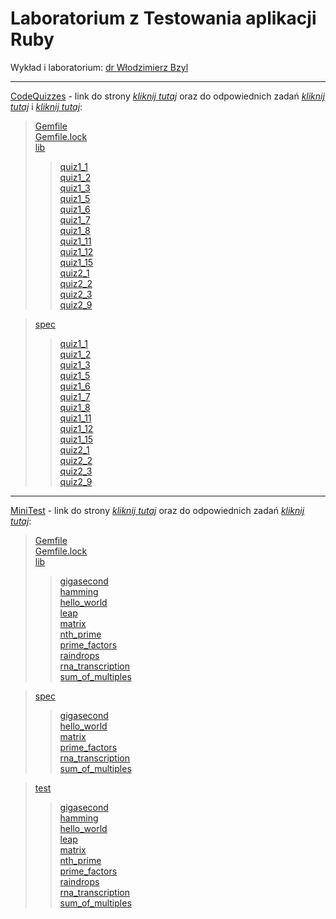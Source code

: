 # Laboratorium z Testowania aplikacji Ruby

Wykład i laboratorium: [dr Włodzimierz Bzyl](https://github.com/egzamin/tar)

***************************

[CodeQuizzes](CodeQuizzes) - link do strony [_kliknij tutaj_](http://www.codequizzes.com) oraz do odpowiednich zadań [_kliknij tutaj_](http://www.codequizzes.com/ruby/test-driven-development/strings-integers-tdd) i [_kliknij tutaj_](http://www.codequizzes.com/ruby/test-driven-development/rspec-arrays-expectations):
> [Gemfile](CodeQuizzes/Gemfile)  
> [Gemfile.lock](CodeQuizzes/Gemfile.lock)  
> [lib](CodeQuizzes/lib)
>> [quiz1_1](CodeQuizzes/lib/quiz1_1.rb)  
>> [quiz1_2](CodeQuizzes/lib/quiz1_2.rb)  
>> [quiz1_3](CodeQuizzes/lib/quiz1_3.rb)  
>> [quiz1_5](CodeQuizzes/lib/quiz1_5.rb)  
>> [quiz1_6](CodeQuizzes/lib/quiz1_6.rb)  
>> [quiz1_7](CodeQuizzes/lib/quiz1_7.rb)  
>> [quiz1_8](CodeQuizzes/lib/quiz1_8.rb)  
>> [quiz1_11](CodeQuizzes/lib/quiz1_11.rb)  
>> [quiz1_12](CodeQuizzes/lib/quiz1_12.rb)  
>> [quiz1_15](CodeQuizzes/lib/quiz1_15.rb)  
>> [quiz2_1](CodeQuizzes/lib/quiz2_1.rb)  
>> [quiz2_2](CodeQuizzes/lib/quiz2_2.rb)  
>> [quiz2_3](CodeQuizzes/lib/quiz2_3.rb)  
>> [quiz2_9](CodeQuizzes/lib/quiz2_9.rb)

> [spec](CodeQuizzes/spec)
>> [quiz1_1](CodeQuizzes/spec/quiz1_1_spec.rb)  
>> [quiz1_2](CodeQuizzes/spec/quiz1_2_spec.rb)  
>> [quiz1_3](CodeQuizzes/spec/quiz1_3_spec.rb)  
>> [quiz1_5](CodeQuizzes/spec/quiz1_5_spec.rb)  
>> [quiz1_6](CodeQuizzes/spec/quiz1_6_spec.rb)  
>> [quiz1_7](CodeQuizzes/spec/quiz1_7_spec.rb)  
>> [quiz1_8](CodeQuizzes/spec/quiz1_8_spec.rb)  
>> [quiz1_11](CodeQuizzes/spec/quiz1_11_spec.rb)  
>> [quiz1_12](CodeQuizzes/spec/quiz1_12_spec.rb)  
>> [quiz1_15](CodeQuizzes/spec/quiz1_15_spec.rb)  
>> [quiz2_1](CodeQuizzes/spec/quiz2_1_spec.rb)  
>> [quiz2_2](CodeQuizzes/spec/quiz2_2_spec.rb)  
>> [quiz2_3](CodeQuizzes/spec/quiz2_3_spec.rb)  
>> [quiz2_9](CodeQuizzes/spec/quiz2_9_spec.rb)

***************************

[MiniTest](MiniTest) - link do strony [_kliknij tutaj_](http://exercism.io/) oraz do odpowiednich zadań [_kliknij tutaj_](http://exercism.io/languages/ruby/exercises):
> [Gemfile](MiniTest/Gemfile)  
> [Gemfile.lock](MiniTest/Gemfile.lock)  
> [lib](MiniTest/lib)
>> [gigasecond](MiniTest/lib/gigasecond.rb)  
>> [hamming](MiniTest/lib/hamming.rb)  
>> [hello_world](MiniTest/lib/hello_world.rb)  
>> [leap](MiniTest/lib/leap.rb)  
>> [matrix](MiniTest/lib/matrix.rb)  
>> [nth_prime](MiniTest/lib/nth_prime.rb)  
>> [prime_factors](MiniTest/lib/prime_factors.rb)  
>> [raindrops](MiniTest/lib/raindrops.rb)  
>> [rna_transcription](MiniTest/lib/rna_transcription.rb)  
>> [sum_of_multiples](MiniTest/lib/sum_of_multiples.rb)

> [spec](MiniTest/spec)
>> [gigasecond](MiniTest/spec/gigasecond_spec.rb)  
>> [hello_world](MiniTest/spec/hello_world_spec.rb)  
>> [matrix](MiniTest/spec/matrix_spec.rb)  
>> [prime_factors](MiniTest/spec/prime_factors_spec.rb)  
>> [rna_transcription](MiniTest/spec/rna_transcription_spec.rb)  
>> [sum_of_multiples](MiniTest/spec/sum_of_multiples_spec.rb)

> [test](MiniTest/test)
>> [gigasecond](MiniTest/test/gigasecond/gigasecond_test.rb)  
>> [hamming](MiniTest/test/hamming/hamming_test.rb)  
>> [hello_world](MiniTest/test/hello-world/hello_world_test.rb)  
>> [leap](MiniTest/test/leap/leap_test.rb)  
>> [matrix](MiniTest/test/matrix/matrix_test.rb)  
>> [nth_prime](MiniTest/test/nth-prime/nth_prime_test.rb)  
>> [prime_factors](MiniTest/test/prime-factors/prime_factors_test.rb)  
>> [raindrops](MiniTest/test/raindrops/raindrops_test.rb)  
>> [rna_transcription](MiniTest/test/rna-transcription/rna_transcription_test.rb)  
>> [sum_of_multiples](MiniTest/test/sum-of-multiples/sum_of_multiples_test.rb)
